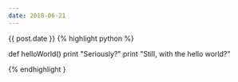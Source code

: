 ```yaml
---
date: 2018-06-21
---
```


{{ post.date }}
{% highlight python %}

def helloWorld()
    print "Seriously?"
    print "Still, with the hello world?"

{% endhighlight }
